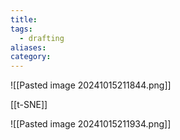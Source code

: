 ```yaml
---
title: 
tags:
  - drafting
aliases: 
category:
---
```

![[Pasted image 20241015211844.png]]

[[t-SNE]]

![[Pasted image 20241015211934.png]]

